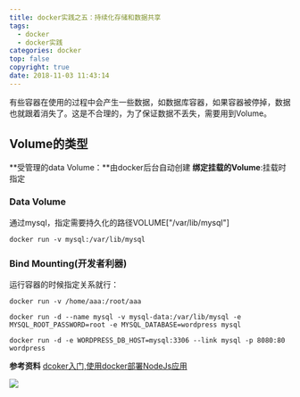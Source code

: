 ```yaml
---
title: docker实践之五：持续化存储和数据共享
tags:
  - docker
  - docker实践
categories: docker
top: false
copyright: true
date: 2018-11-03 11:43:14
---
```

有些容器在使用的过程中会产生一些数据，如数据库容器，如果容器被停掉，数据也就跟着消失了。这是不合理的，为了保证数据不丢失，需要用到Volume。
<!--more-->




## Volume的类型
**受管理的data Volume：**由docker后台自动创建
**绑定挂载的Volume**:挂载时指定

### Data Volume
通过mysql，指定需要持久化的路径VOLUME["/var/lib/mysql"]
```
docker run -v mysql:/var/lib/mysql
```

### Bind Mounting(开发者利器)
运行容器的时候指定关系就行：
```
docker run -v /home/aaa:/root/aaa

docker run -d --name mysql -v mysql-data:/var/lib/mysql -e MYSQL_ROOT_PASSWORD=root -e MYSQL_DATABASE=wordpress mysql

docker run -d -e WORDPRESS_DB_HOST=mysql:3306 --link mysql -p 8080:80 wordpress
```

**参考资料**
[dcoker入门,使用docker部署NodeJs应用](https://www.cnblogs.com/pass245939319/p/8473861.html)

![](http://oankigr4l.bkt.clouddn.com/wexin.png)